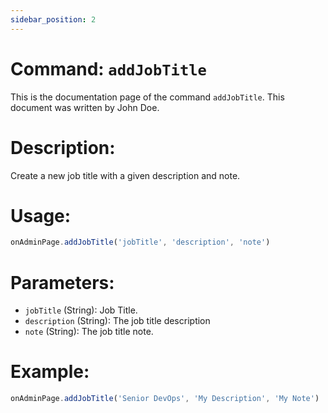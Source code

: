 ```yaml
---
sidebar_position: 2
---
```


# Command: `addJobTitle`

This is the documentation page of the command `addJobTitle`. This document was written by John Doe.

# Description:

Create a new job title with a given description and note.

# Usage:

```js title="addJobTitle.js"
onAdminPage.addJobTitle('jobTitle', 'description', 'note')
```

# Parameters:

- `jobTitle` (String): Job Title.
- `description` (String): The job title description
- `note` (String): The job title note.

# Example:

```js
onAdminPage.addJobTitle('Senior DevOps', 'My Description', 'My Note')
```